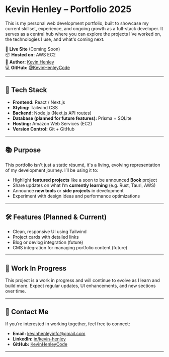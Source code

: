 # Kevin Henley – Portfolio 2025

This is my personal web development portfolio, built to showcase my current skillset, experience, and ongoing growth as a full-stack developer. It serves as a central hub where you can explore the projects I've worked on, the technologies I use, and what's coming next.

🚀 **Live Site** (Coming Soon)  
📦 **Hosted on:** AWS EC2  
👤 **Author:** [Kevin Henley](https://www.linkedin.com/in/kevin-henley/)  
💻 **GitHub:** [@KevinHenleyCode](https://github.com/KevinHenleyCode)

---

## 🔧 Tech Stack

- **Frontend:** React / Next.js
- **Styling:** Tailwind CSS
- **Backend:** Node.js (Next.js API routes)
- **Database (planned for future features):** Prisma + SQLite
- **Hosting:** Amazon Web Services (EC2)
- **Version Control:** Git + GitHub

---

## 📚 Purpose

This portfolio isn't just a static résumé, it's a living, evolving representation of my development journey. I’ll be using it to:

- Highlight **featured projects** like a soon to be announced **Book** project
- Share updates on what I’m **currently learning** (e.g. Rust, Tauri, AWS)
- Announce **new tools** or **side projects** in development
- Experiment with design ideas and performance optimizations

---

## 🛠️ Features (Planned & Current)

- Clean, responsive UI using Tailwind
- Project cards with detailed links
- Blog or devlog integration (future)
- CMS integration for managing portfolio content (future)

---

## 🧱 Work In Progress

This project is a work in progress and will continue to evolve as I learn and build more. Expect regular updates, UI enhancements, and new sections over time.

---

## 📨 Contact Me

If you’re interested in working together, feel free to connect:

- **Email:** kevinhenleyinfo@gmail.com
- **LinkedIn:** [in/kevin-henley](https://www.linkedin.com/in/kevin-henley/)
- **GitHub:** [KevinHenleyCode](https://github.com/KevinHenleyCode)

---
